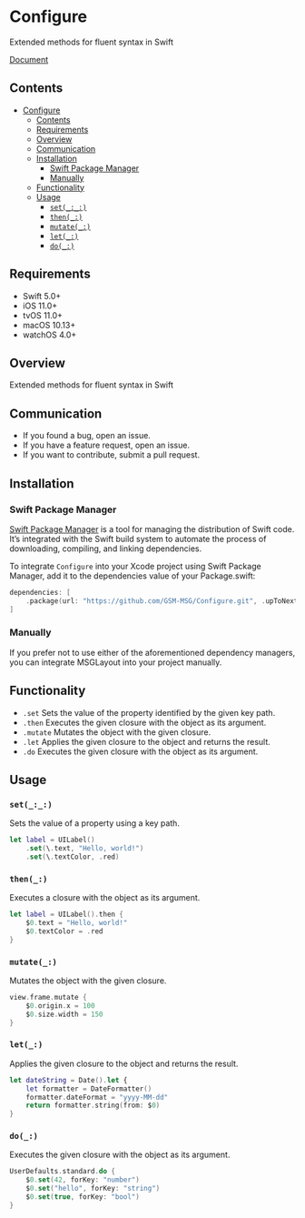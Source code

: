 # Configure
Extended methods for fluent syntax in Swift

[Document](https://gsm-msg.github.io/Configure/documentation/configure/)

## Contents
- [Configure](#configure)
  - [Contents](#contents)
  - [Requirements](#requirements)
  - [Overview](#overview)
  - [Communication](#communication)
  - [Installation](#installation)
    - [Swift Package Manager](#swift-package-manager)
    - [Manually](#manually)
  - [Functionality](#functionality)
  - [Usage](#usage)
    - [`set(_:_:)`](#set__)
    - [`then(_:)`](#then_)
    - [`mutate(_:)`](#mutate_)
    - [`let(_:)`](#let_)
    - [`do(_:)`](#do_)

## Requirements
- Swift 5.0+
- iOS 11.0+
- tvOS 11.0+
- macOS 10.13+
- watchOS 4.0+

## Overview
Extended methods for fluent syntax in Swift

## Communication
- If you found a bug, open an issue.
- If you have a feature request, open an issue.
- If you want to contribute, submit a pull request.

## Installation
### Swift Package Manager
[Swift Package Manager](https://www.swift.org/package-manager/) is a tool for managing the distribution of Swift code. It’s integrated with the Swift build system to automate the process of downloading, compiling, and linking dependencies.

To integrate `Configure` into your Xcode project using Swift Package Manager, add it to the dependencies value of your Package.swift:

```swift
dependencies: [
    .package(url: "https://github.com/GSM-MSG/Configure.git", .upToNextMajor(from: "1.0.0"))
]
```

### Manually
If you prefer not to use either of the aforementioned dependency managers, you can integrate MSGLayout into your project manually.

## Functionality
- `.set` Sets the value of the property identified by the given key path.
- `.then` Executes the given closure with the object as its argument.
- `.mutate` Mutates the object with the given closure.
- `.let` Applies the given closure to the object and returns the result.
- `.do` Executes the given closure with the object as its argument.

## Usage

### `set(_:_:)`
Sets the value of a property using a key path.
```swift
let label = UILabel()
    .set(\.text, "Hello, world!")
    .set(\.textColor, .red)
```

### `then(_:)`
Executes a closure with the object as its argument.
```swift
let label = UILabel().then {
    $0.text = "Hello, world!"
    $0.textColor = .red
}
```

### `mutate(_:)`
Mutates the object with the given closure.
```swift
view.frame.mutate {
    $0.origin.x = 100
    $0.size.width = 150
}
```

### `let(_:)`
Applies the given closure to the object and returns the result.
```swift
let dateString = Date().let {
    let formatter = DateFormatter()
    formatter.dateFormat = "yyyy-MM-dd"
    return formatter.string(from: $0)
}

```

### `do(_:)`
Executes the given closure with the object as its argument.
```swift
UserDefaults.standard.do {
    $0.set(42, forKey: "number")
    $0.set("hello", forKey: "string")
    $0.set(true, forKey: "bool")
}
```
